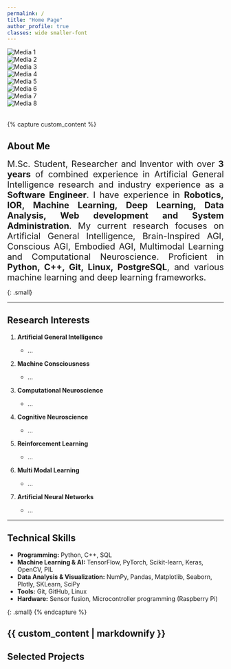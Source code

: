 ```yaml
---
permalink: /
title: "Home Page"
author_profile: true
classes: wide smaller-font
---
```


<!-- Swiper Slider Bar -->
<div class="swiper mySwiper" style="margin-bottom: 2rem;">
  <div class="swiper-wrapper">
    <div class="swiper-slide"><img src="/images/media_1.jpg" alt="Media 1"></div>
    <div class="swiper-slide"><img src="/images/media_2.jpg" alt="Media 2"></div>
    <div class="swiper-slide"><img src="/images/media_3.jpg" alt="Media 3"></div>
    <div class="swiper-slide"><img src="/images/media_4.jpg" alt="Media 4"></div>
    <div class="swiper-slide"><img src="/images/media_5.jpg" alt="Media 5"></div>
    <div class="swiper-slide"><img src="/images/media_6.jpg" alt="Media 6"></div>
    <div class="swiper-slide"><img src="/images/media_7.jpg" alt="Media 7"></div>
    <div class="swiper-slide"><img src="/images/media_8.jpg" alt="Media 8"></div>
  </div>
  <!-- Add Pagination -->
  <div class="swiper-pagination"></div>
  <!-- Add Navigation -->
  <div class="swiper-button-next"></div>
  <div class="swiper-button-prev"></div>
</div>

{% capture custom_content %}
## About Me
<div style="text-align: justify; font-size: 20px;">
M.Sc. Student, Researcher and Inventor with over <strong>3 years</strong> of combined experience in Artificial General Intelligence research and industry experience as a <strong>Software Engineer</strong>. I have experience in <strong>Robotics, IOR, Machine Learning, Deep Learning, Data Analysis, Web development and System Administration</strong>. My current research focuses on Artificial General Intelligence, Brain-Inspired AGI, Conscious AGI, Embodied AGI, Multimodal Learning and Computational Neuroscience. Proficient in <strong>Python, C++, Git, Linux, PostgreSQL</strong>, and various machine learning and deep learning frameworks.
</div>


{: .small}

---
## Research Interests

1. **Artificial General Intelligence**
   - ...

2. **Machine Consciousness**
   - ...

3. **Computational Neuroscience**
   - ...

4. **Cognitive Neuroscience**
   - ...

5. **Reinforcement Learning**
   - ...

6. **Multi Modal Learning**
   - ...
  
7. **Artificial Neural Networks**
   - ...

---
## Technical Skills
- **Programming:** Python, C++, SQL
- **Machine Learning & AI:** TensorFlow, PyTorch, Scikit-learn, Keras, OpenCV, PIL
- **Data Analysis & Visualization:** NumPy, Pandas, Matplotlib, Seaborn, Plotly, SKLearn, SciPy
- **Tools:** Git, GitHub, Linux
- **Hardware:** Sensor fusion, Microcontroller programming (Raspberry Pi)

{: .small}
{% endcapture %}

{{ custom_content | markdownify }}
 ---

## Selected Projects 
